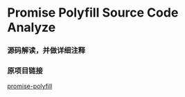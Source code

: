 
# Promise Polyfill Source Code Analyze

### 源码解读，并做详细注释

### 原项目链接

[promise-polyfill](https://github.com/taylorhakes/promise-polyfill)
